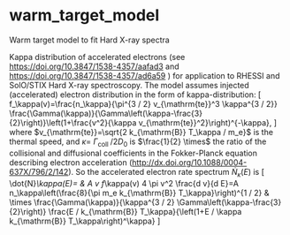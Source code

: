# warm_target_model
Warm target model to fit Hard X-ray spectra

Kappa distribution of accelerated electrons (see https://doi.org/10.3847/1538-4357/aafad3 and https://doi.org/10.3847/1538-4357/ad6a59 ) for application to RHESSI and SolO/STIX Hard X-ray spectroscopy.
The model assumes injected (accelerated) electron distribution in the form of kappa-distribution:
\[
f_\kappa(v)=\frac{n_\kappa}{\pi^{3 / 2} v_{\mathrm{te}}^3 \kappa^{3 / 2}} \frac{\Gamma(\kappa)}{\Gamma\left(\kappa-\frac{3}{2}\right)}\left(1+\frac{v^2}{\kappa v_{\mathrm{te}}^2}\right)^{-\kappa},
\]
where $v_{\mathrm{te}}=\sqrt{2 k_{\mathrm{B}} T_\kappa / m_e}$ is the thermal speed, and $\kappa=$ $\Gamma_{\text {coll }} / 2 D_0$ is $\frac{1}{2} \times$ the ratio of the collisional and diffusional coefficients in the Fokker-Planck equation describing electron acceleration (http://dx.doi.org/10.1088/0004-637X/796/2/142). So the accelerated electron rate spectrum $\dot{N}_\kappa(E)$ is
\[
\dot{N}_\kappa(E)= & A v f_\kappa(v) 4 \pi v^2 \frac{d v}{d E}=A n_\kappa\left(\frac{8}{\pi m_e k_{\mathrm{B}} T_\kappa}\right)^{1 / 2} 
& \times \frac{\Gamma(\kappa)}{\kappa^{3 / 2} \Gamma\left(\kappa-\frac{3}{2}\right)} \frac{E / k_{\mathrm{B}} T_\kappa}{\left(1+E / \kappa k_{\mathrm{B}} T_\kappa\right)^\kappa}
\]



